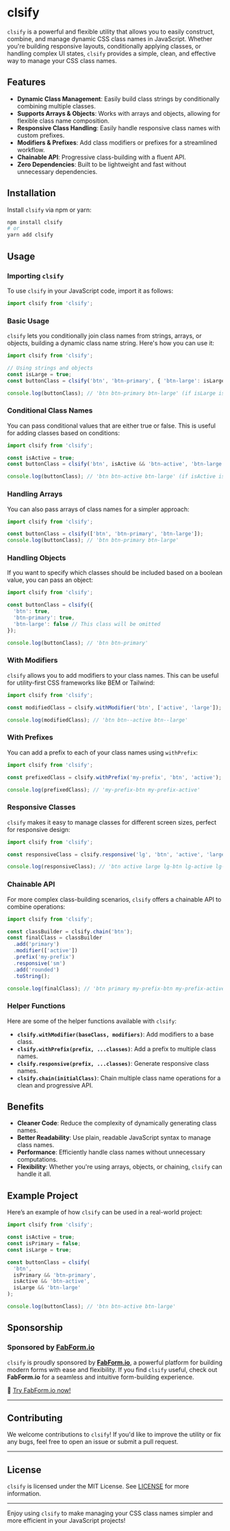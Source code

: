 # clsify

`clsify` is a powerful and flexible utility that allows you to easily construct, combine, 
and manage dynamic CSS class names in JavaScript. Whether you're building responsive 
layouts, conditionally applying classes, or handling complex UI states, `clsify` provides 
a simple, clean, and effective way to manage your CSS class names.

## Features

- **Dynamic Class Management**: Easily build class strings by conditionally combining multiple classes.
- **Supports Arrays & Objects**: Works with arrays and objects, allowing for flexible class name composition.
- **Responsive Class Handling**: Easily handle responsive class names with custom prefixes.
- **Modifiers & Prefixes**: Add class modifiers or prefixes for a streamlined workflow.
- **Chainable API**: Progressive class-building with a fluent API.
- **Zero Dependencies**: Built to be lightweight and fast without unnecessary dependencies.

## Installation

Install `clsify` via npm or yarn:

```bash
npm install clsify
# or
yarn add clsify
````

## Usage

### Importing `clsify`

To use `clsify` in your JavaScript code, import it as follows:

```javascript
import clsify from 'clsify';
```

### Basic Usage

`clsify` lets you conditionally join class names from strings, arrays, or objects,
building a dynamic class name string. Here's how you can use it:

```javascript
import clsify from 'clsify';

// Using strings and objects
const isLarge = true;
const buttonClass = clsify('btn', 'btn-primary', { 'btn-large': isLarge });

console.log(buttonClass); // 'btn btn-primary btn-large' (if isLarge is true)
```

### Conditional Class Names

You can pass conditional values that are either true or false.
This is useful for adding classes based on conditions:

```javascript
import clsify from 'clsify';

const isActive = true;
const buttonClass = clsify('btn', isActive && 'btn-active', 'btn-large');

console.log(buttonClass); // 'btn btn-active btn-large' (if isActive is true)
```

### Handling Arrays

You can also pass arrays of class names for a simpler approach:

```javascript
import clsify from 'clsify';

const buttonClass = clsify(['btn', 'btn-primary', 'btn-large']);
console.log(buttonClass); // 'btn btn-primary btn-large'
```

### Handling Objects

If you want to specify which classes should be included based on a boolean value,
you can pass an object:

```javascript
import clsify from 'clsify';

const buttonClass = clsify({
  'btn': true,
  'btn-primary': true,
  'btn-large': false // This class will be omitted
});

console.log(buttonClass); // 'btn btn-primary'
```

### With Modifiers

`clsify` allows you to add modifiers to your class names. This can be useful
for utility-first CSS frameworks like BEM or Tailwind:

```javascript
import clsify from 'clsify';

const modifiedClass = clsify.withModifier('btn', ['active', 'large']);

console.log(modifiedClass); // 'btn btn--active btn--large'
```

### With Prefixes

You can add a prefix to each of your class names using `withPrefix`:

```javascript
import clsify from 'clsify';

const prefixedClass = clsify.withPrefix('my-prefix', 'btn', 'active');

console.log(prefixedClass); // 'my-prefix-btn my-prefix-active'
```

### Responsive Classes

`clsify` makes it easy to manage classes for different screen sizes,
perfect for responsive design:

```javascript
import clsify from 'clsify';

const responsiveClass = clsify.responsive('lg', 'btn', 'active', 'large');

console.log(responsiveClass); // 'btn active large lg-btn lg-active lg-large'
```

### Chainable API

For more complex class-building scenarios, `clsify` offers a chainable API
to combine operations:

```javascript
import clsify from 'clsify';

const classBuilder = clsify.chain('btn');
const finalClass = classBuilder
  .add('primary')
  .modifier(['active'])
  .prefix('my-prefix')
  .responsive('sm')
  .add('rounded')
  .toString();

console.log(finalClass); // 'btn primary my-prefix-btn my-prefix-active sm-btn sm-active sm-rounded'
```

### Helper Functions

Here are some of the helper functions available with `clsify`:

* **`clsify.withModifier(baseClass, modifiers)`**: Add modifiers to a base class.
* **`clsify.withPrefix(prefix, ...classes)`**: Add a prefix to multiple class names.
* **`clsify.responsive(prefix, ...classes)`**: Generate responsive class names.
* **`clsify.chain(initialClass)`**: Chain multiple class name operations for a clean and progressive API.

## Benefits

* **Cleaner Code**: Reduce the complexity of dynamically generating class names.
* **Better Readability**: Use plain, readable JavaScript syntax to manage class names.
* **Performance**: Efficiently handle class names without unnecessary computations.
* **Flexibility**: Whether you're using arrays, objects, or chaining, `clsify` can handle it all.

## Example Project

Here’s an example of how `clsify` can be used in a real-world project:

```javascript
import clsify from 'clsify';

const isActive = true;
const isPrimary = false;
const isLarge = true;

const buttonClass = clsify(
  'btn',
  isPrimary && 'btn-primary',
  isActive && 'btn-active',
  isLarge && 'btn-large'
);

console.log(buttonClass); // 'btn btn-active btn-large'
```

## Sponsorship

### Sponsored by [FabForm.io](https://fabform.io)

`clsify` is proudly sponsored by **[FabForm.io](https://fabform.io)**, a powerful platform for building modern forms
with ease and flexibility. If you find `clsify` useful, check out **FabForm.io** for a seamless and intuitive form-building experience.

🚀 [Try FabForm.io now!](https://fabform.io)

---

## Contributing

We welcome contributions to `clsify`! If you'd like to improve the utility or fix any bugs,
feel free to open an issue or submit a pull request.

---

## License

`clsify` is licensed under the MIT License. See [LICENSE](LICENSE) for more information.

---

Enjoy using `clsify` to make managing your CSS class names simpler and more efficient in your JavaScript projects!


